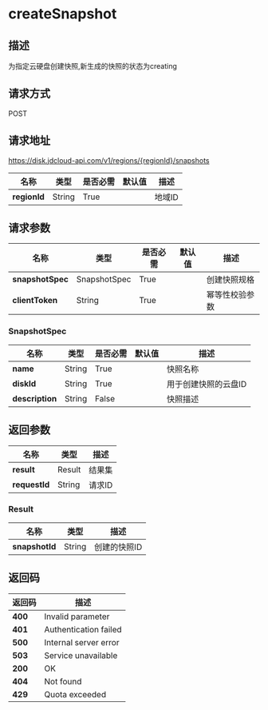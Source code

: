 # createSnapshot


## 描述
为指定云硬盘创建快照,新生成的快照的状态为creating

## 请求方式
POST

## 请求地址
https://disk.jdcloud-api.com/v1/regions/{regionId}/snapshots

|名称|类型|是否必需|默认值|描述|
|---|---|---|---|---|
|**regionId**|String|True| |地域ID|

## 请求参数
|名称|类型|是否必需|默认值|描述|
|---|---|---|---|---|
|**snapshotSpec**|SnapshotSpec|True| |创建快照规格|
|**clientToken**|String|True| |幂等性校验参数|

### SnapshotSpec
|名称|类型|是否必需|默认值|描述|
|---|---|---|---|---|
|**name**|String|True| |快照名称|
|**diskId**|String|True| |用于创建快照的云盘ID|
|**description**|String|False| |快照描述|

## 返回参数
|名称|类型|描述|
|---|---|---|
|**result**|Result|结果集|
|**requestId**|String|请求ID|

### Result
|名称|类型|描述|
|---|---|---|
|**snapshotId**|String|创建的快照ID|

## 返回码
|返回码|描述|
|---|---|
|**400**|Invalid parameter|
|**401**|Authentication failed|
|**500**|Internal server error|
|**503**|Service unavailable|
|**200**|OK|
|**404**|Not found|
|**429**|Quota exceeded|
